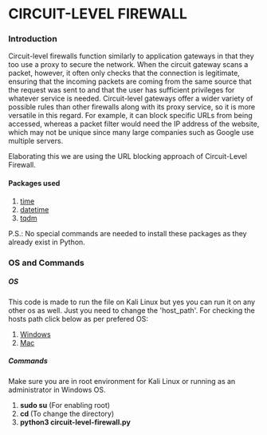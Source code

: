 # CIRCUIT-LEVEL FIREWALL
### Introduction
Circuit-level firewalls function similarly to application gateways in that they too use a proxy to secure the network. When the circuit gateway scans a packet, however, it often only checks that the connection is legitimate, ensuring that the incoming packets are coming from the same source that the request was sent to and that the user has sufficient privileges for whatever service is needed.
Circuit-level gateways offer a wider variety of possible rules than other firewalls along with its proxy service, so it is more versatile in this regard. For example, it can block specific URLs from being accessed, whereas a packet filter would need the IP address of the website, which may not be unique since many large companies such as Google use multiple servers.

Elaborating this we are using the URL blocking approach of Circuit-Level Firewall.

#### Packages used
1. [time](https://docs.python.org/3/library/time.html)
2. [datetime](https://docs.python.org/3/library/datetime.html)
3. [tqdm](https://pypi.org/project/tqdm/)

P.S.: No special commands are needed to install these packages as they already exist in Python.

### OS and Commands
##### OS
This code is made to run the file on Kali Linux but yes you can run it on any other os as well. Just you need to change the 'host_path'.
For checking the hosts path click below as per prefered OS: 
1. [Windows](https://us.battle.net/support/en/article/31364)
2. [Mac](https://www.nexcess.net/help/how-to-find-the-hosts-file-on-my-mac/#:~:text=Hosts%20File%20Location%20on%20Macs&text=The%20Hosts%20file%20on%20a,the%20%2Fetc%2Fhosts%20folder.)

##### Commands
Make sure you are in root environment for Kali Linux or running as an administrator in Windows OS.
1. **sudo su** (For enabling root)
2. **cd <Your Circuit Level Firewall file location>** (To change the directory)
3. **python3 circuit-level-firewall.py**
